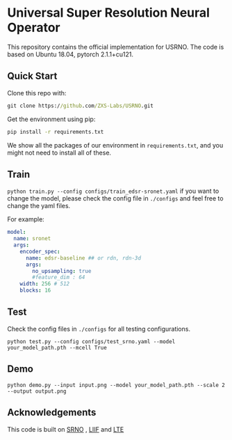 # Universal Super Resolution Neural Operator

This repository contains the official implementation for USRNO.
The code is based on Ubuntu 18.04, pytorch 2.1.1+cu121.

## Quick Start

Clone this repo with:

```cmd
git clone https://github.com/ZXS-Labs/USRNO.git
```

Get the environment using pip:

```cmd
pip install -r requirements.txt
```

We show all the packages of our environment in `requirements.txt`, and you might not need to install all of these.

## Train

`python train.py --config configs/train_edsr-sronet.yaml`
if you want to change the model, please check the config file in `./configs` and feel free to change the yaml files.

For example:

```yaml
model:
  name: sronet
  args:
    encoder_spec:
      name: edsr-baseline ## or rdn, rdn-3d
      args:
        no_upsampling: true
        #feature_dim : 64
    width: 256 # 512
    blocks: 16
```

## Test

Check the config files in `./configs` for all testing configurations.

`python test.py --config configs/test_srno.yaml --model your_model_path.pth --mcell True`

## Demo

`python demo.py --input input.png --model your_model_path.pth --scale 2 --output output.png`

## Acknowledgements

This code is built on [SRNO](https://github.com/2y7c3/Super-Resolution-Neural-Operator) , [LIIF](https://github.com/yinboc/liif) and [LTE](https://github.com/jaewon-lee-b/lte)

